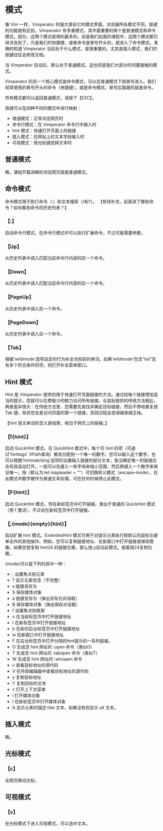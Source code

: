 # 模式

像 Vim 一样，Vimperator 的强大源自它的模式界面。浏览器所处模式不同，按键的功能就有区别。Vimperator 有多重模式，其中最重要的两个是普通模式和命令模式。因为，这两个模式是用的最多的，前是我们前面的课程中，这两个模式都已经涉及到了，凡是我们的快捷键，或者命令是冒号开头的，就进入了命令模式。准确的知道 Vimperator 当前处于什么模式，是很重要的。尤其是插入模式，我们的按键往往会修改文档。

当 Vimperator 启动后，默认处于普通模式。这也将是我们大部分时间要接触的模式。

Vimperator 的另一个核心模式是命令模式，可以在普通模式下按冒号进入。我们经常使用的冒号开头的命令（快捷键），就是命令模式，冒号后面跟的就是命令。

所有模式都可以返回普通模式，请按下【ESC】。

按键可以在四种不同的模式中进行映射：

- 普通模式：正常浏览网页时
- 命令行模式：在 Vimperator 命令行中输入时
- hint 模式：快速打开页面上的链接
- 插入模式：在网站上的文本字段输入时
- 可视模式：用光标键选择文本时

## 普通模式

略。课程开篇讲解的浏览网页就是普通模式。

## 命令模式
命令模式用于执行命令（:）和文本搜索（/和?）。
【有待补充，前面讲了哪些命令？如何看到命令的历史列表？】

### 【:】
启动命令行模式。在命令行模式中可以执行扩展命令，不过可能需要参数。

### 【Up】
从历史列表中调入匹配当前命令行内容的前一个命令。

### 【Down】
从历史列表中调入匹配当前命令行内容的后一个命令。

### 【PageUp】
从历史列表中调入前一个命令。
    
### 【PageDown】
从历史列表中调入后一个命令。

### 【Tab】
根据'wildmode'选项设定的行为补全光标前的单词。如果'wildmode'包含“list”且有多个符合条件的项，则打开补全菜单窗口。

## Hint 模式

Hint 是 Vimperator 提供的用于快速打开页面链接的方法。通过给每个链接增加适当的提示，您就可以花费极少的精力访问所有链接。与鼠标提供的传统方法相比，两者差异很大：在传统方法里，您需要先查找并确定目标链接，然后不停地重复按 Tab 键，除非您总是访问页面的第一个链接，否则过程会变得越来越乏味。

【hint 英文单词的含义是线索，相当于网页上的链接。】

### 【f{hint}】
启动 QuickHint 模式。在 QuickHint 模式中，每个可 hint 的项（可通过'hinttags' XPath查询）都会分配到一个唯一的数字。您可以输入这个数字，也可以根据'hintmatching'选项的设置输入链接的部分文本，每当确定唯一的链接后会将其自动打开。一般可以先键入一些字母来缩小范围，然后再键入一个数字来保证唯一。按<Leader>（默认为:let mapleader = "\"）可切换转义模式（escape-mode），在此模式中数字被作为普通文本处理。<Esc>可在任何时候停止此模式。

### 【F{hint}】
启动 QuickHint 模式，但在新标签页中打开链接。类似于普通的 QuickHint 模式（用 f 激活），不过会在新标签页中打开链接。

### 【;{mode}{empty}{hint}】
启动扩展 hint 模式。ExtendedHint 模式可用于对提示元素执行除默认的鼠标左键单击外的其他操作。例如，您可以复制链接地址、在新窗口中打开链接或保存图像。如果您想复制 hint24 的链接位置，那么按;y启动此模式。接着按24复制位置。

{mode}可以是下列的其中一种：  
- ; 设置焦点到元素
- ? 显示元素信息（不完整）
- s 链接另存为
- S 保存媒体对象
- a 链接另存为（弹出另存为对话框）
- B 保存媒体对象（弹出保存对话框）
- f 设置焦点到框架
- o 在当前标签页中打开链接地址
- t 在新标签页中打开链接地址
- b 在新的后台标签页中打开链接地址
- w 在新窗口中打开链接地址
- F 在后台标签页中打开<CR>分隔的hint提示的一系列链接。
- O 生成含 hint 网址的 :open 命令（类似O）
- T 生成含 hint 网址的 :tabopen 命令（类似T）
- W 生成含 hint 网址的 :winopen 命令
- v 查看目标地址的源代码
- V 在外部编辑器中查看目标地址的源代码
- y 复制目标地址
- Y 复制目标的文本
- c 打开上下文菜单
- i 打开媒体对象
- I 在新标签页中打开媒体对象
- A 显示元素的描述 title 文本，如果没有则显示 alt 文本。

## 插入模式
略。

## 光标模式
### 【c】
全网页移动光标。

## 可视模式
### 【v】
在光标模式下进入可视模式，可以选中文本。